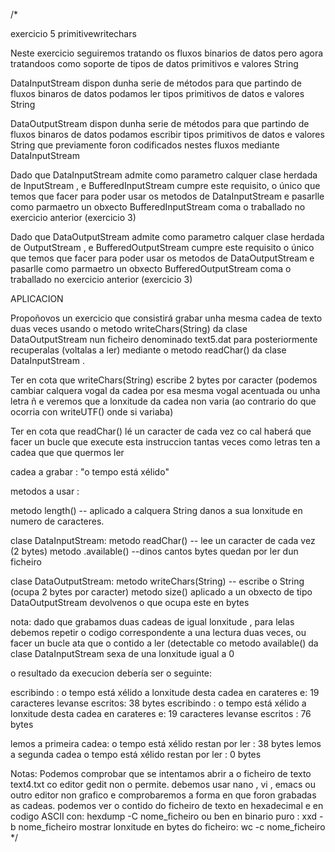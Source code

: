 /*

exercicio 5
primitivewritechars

Neste exercicio seguiremos tratando os fluxos binarios de datos pero agora tratandoos como soporte de tipos de datos primitivos e valores String

DataInputStream dispon dunha serie de  métodos  para que partindo  de fluxos binaros de datos  podamos ler tipos primitivos de datos e valores String

DataOutputStream dispon dunha serie de  métodos  para que partindo  de fluxos binaros de datos  podamos escribir tipos primitivos de datos e valores String que previamente foron codificados nestes fluxos mediante DataInputStream

Dado que DataInputStream admite como parametro calquer clase herdada de InputStream , e BufferedInputStream cumpre este requisito,  o único que temos que facer para poder usar os metodos de DataInputStream e pasarlle como parmaetro un obxecto BufferedInputStream coma o traballado no exercicio anterior (exercicio 3)

Dado que DataOutputStream admite como parametro calquer clase herdada de OutputStream , e BufferedOutputStream cumpre este requisito o único que temos que facer para poder usar os metodos de DataOutputStream e pasarlle como parmaetro un obxecto BufferedOutputStream coma o traballado no exercicio anterior (exercicio 3)

APLICACION

Propoñovos un exercicio que consistirá grabar unha mesma cadea  de texto duas veces usando o metodo  writeChars(String) da clase DataOutputStream  nun ficheiro denominado text5.dat para posteriormente recuperalas (voltalas a ler) mediante o metodo readChar() da clase DataInputStream .

Ter en cota que writeChars(String) escribe 2 bytes por caracter  (podemos cambiar calquera vogal da cadea por esa mesma vogal acentuada ou unha letra ñ e veremos que a lonxitude da cadea non varia (ao contrario do que ocorria con writeUTF() onde si variaba)

Ter en cota que readChar() lé un caracter de cada vez co cal haberá que facer un bucle que  execute esta instruccion tantas veces como letras ten a cadea que que quermos ler

cadea a grabar : "o tempo está xélido"

metodos a usar :

metodo length()  -- aplicado a calquera String danos a sua lonxitude en numero de caracteres.

clase DataInputStream:
metodo readChar() -- lee un caracter de cada vez (2 bytes)
metodo .available() --dinos cantos bytes quedan por ler dun ficheiro

clase DataOutputStream:
metodo writeChars(String) -- escribe o String (ocupa 2 bytes por caracter)
metodo size() aplicado a un obxecto de tipo DataOutputStream devolvenos o que ocupa este en bytes


nota: dado que grabamos duas cadeas de igual lonxitude , para lelas debemos repetir o codigo correspondente a una lectura duas veces, ou facer un bucle ata que o contido a ler (detectable co metodo available() da clase DataInputStream  sexa de una lonxitude igual a 0


o resultado da execucion debería ser o seguinte:



escribindo  : o tempo está xélido
a lonxitude desta cadea en carateres e: 19 caracteres
levanse escritos:  38 bytes
escribindo  : o tempo está xélido
a lonxitude desta cadea en carateres e: 19 caracteres
levanse escritos :  76 bytes

lemos a primeira cadea:  o tempo está xélido
restan  por ler : 38 bytes
lemos a segunda cadea o tempo está xélido
restan por ler : 0 bytes


Notas:
Podemos comprobar que se intentamos abrir a o ficheiro de texto  text4.txt co editor gedit
non o permite. debemos usar nano , vi , emacs ou outro editor non grafico  e comprobaremos
a forma en que foron grabadas as  cadeas.
podemos ver o contido do ficheiro de texto en hexadecimal e en codigo ASCII  con:
hexdump -C nome_ficheiro
ou ben en binario puro : xxd -b nome_ficheiro
mostrar lonxitude en bytes do ficheiro: wc -c nome_ficheiro
*/

